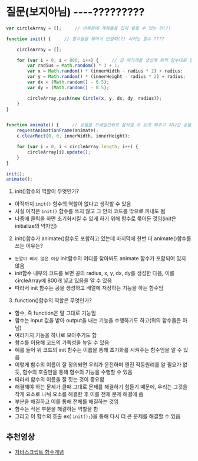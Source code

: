 # 질문(보지아님) ----?????????   
```javascript 
var circleArray = [];     // 반복문에 객체들을 집어 넣을 수 있는 칸(?)

function init() {     // 함수들을 묶어서 단일화(?) 시키는 함수 ????

    circleArray = [];

    for (var i = 0; i < 800; i++) {     // 공 여러개를 생성해 위의 함수대로 만드는 반복문 
        var radius = Math.random() * 3 + 1;
        var x = Math.random() * (innerWidth - radius * 2) + radius;
        var y = Math.random() * (innerHeight - radius * 2) + radius;
        var dx = (Math.random() - 0.5);
        var dy = (Math.random() - 0.5);

        circleArray.push(new Circle(x, y, dx, dy, radius));
    }
}


function animate() {     // 공들을 프레임단위로 움직일 수 있게 해주고 지나간 공들이 사라지게 해 깔끔하게 하는 함수
    requestAnimationFrame(animate);
    c.clearRect(0, 0, innerWidth, innerHeight);

    for (var i = 0; i < circleArray.length; i++) {
        circleArray[i].update();
    }
}

init();
animate();

```
1. init()함수의 역할이 무엇인가?
- 아직까지 ```init()``` 함수의 역할이 없다고 생각할 수 있음
- 사실 아직은 ```init()``` 함수를 쓰지 않고 그 안의 코드를 밖으로 꺼내도 됨
- 나중에 클릭을 하면 초기화시킬 수 있게 하기 위해 함수로 묶어둔 것임(init은 initialize의 약자임)
2. init()함수가 animate()함수도 포함하고 있는데 마지막에 한번 더 animate()함수를 쓰는 이유는?
- ```눈깔이 삐지 않은 이상``` init함수의 어디를 찾아봐도 animate 함수가 포함되어 있지 않음
- init함수 내부의 코드를 보면 공의 radius, x, y, dx, dy를 생성한 다음, 이를 circleArray에 800개 넣고 있음을 알 수 있음
- 따라서 init 함수는 공을 생성하고 배열에 저장하는 기능을 하는 함수임
3. function()함수의 역할은 무엇인가?
- 함수, 즉 function은 말 그대로 기능임
- 함수는 input 값을 받아 output을 내는 기능을 수행하기도 하고(위의 함수들은 아님)
- 여러가지 기능을 하나로 모아주기도 함
- 함수를 이용해 코드의 가독성을 높일 수 있음
- 예를 들어 위 코드의 init 함수는 이름을 통해 초기화를 시켜주는 함수임을 알 수 있음
- 이렇게 함수의 이름이 잘 정의되면 우리가 운전하며 엔진 작동원리를 알 필요가 없듯, 함수의 호출만을 통해 함수의 기능을 수행할 수 있음
- 따라서 함수의 이름을 잘 짓는 것이 중요함
- 해결해야 하는 문제가 클때 그대로 문제를 해결하기 힘들기 때문에, 우리는 그것을 작게 요소로 나눠 요소를 해결한 후 이를 전체 문제 해결에 씀
- 부분을 해결하고 이를 통해 전체를 해결하는 것임
- 함수는 작은 부분을 해결하는 역할을 함
- 그리고 이 함수의 호출 ex( ```init();```)을 통해 다시 더 큰 문제를 해결할 수 있음

## 추천영상
- [자바스크립트 함수개념](https://www.youtube.com/watch?v=PuG2VW18O1E)
